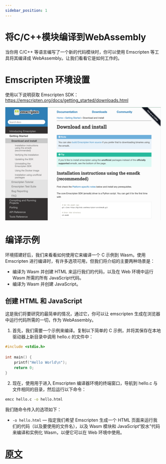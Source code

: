 ```yaml
---
sidebar_position: 1
---
```


# 将C/C++模块编译到WebAssembly

当你用 C/C++ 等语言编写了一个新的代码模块时，你可以使用 Emscripten 等工具将其编译成 WebAssembly。让我们看看它是如何工作的。

# Emscripten 环境设置

使用以下说明获取 Emscripten SDK：
https://emscripten.org/docs/getting_started/downloads.html

![Alt text](image.png)

# 编译示例

环境搭建好后，我们来看看如何使用它来编译一个 C 示例到 Wasm。使用 Emscripten 进行编译时，有许多选项可用，但我们将介绍的主要两种场景是：

- 编译为 Wasm 并创建 HTML 来运行我们的代码，以及在 Web 环境中运行 Wasm 所需的所有 JavaScript代码。
- 编译为 Wasm 并创建 JavaScript。
  
## 创建 HTML 和 JavaScript

这是我们将要研究的最简单的情况，通过它，你可以让 emscripten 生成在浏览器中运行代码所需的一切，作为 WebAssembly。

1. 首先，我们需要一个示例来编译。复制以下简单的 C 示例，并将其保存在本地驱动器上新目录中调用 hello.c 的文件中：
   
```c++
#include <stdio.h>

int main() {
    printf("Hello World\n");
    return 0;
}

```

2. 现在，使用用于进入 Emscripten 编译器环境的终端窗口，导航到 hello.c 与文件相同的目录，然后运行以下命令：
   
```bash
emcc hello.c -o hello.html
```
我们随命令传入的选项如下：
- `-o hello.html` — 指定我们希望 Emscripten 生成一个 HTML 页面来运行我们的代码（以及要使用的文件名），以及 Wasm 模块和 JavaScript“胶水”代码来编译和实例化 Wasm，以便它可以在 Web 环境中使用。









# [原文](https://developer.mozilla.org/en-US/docs/WebAssembly/C_to_wasm)

